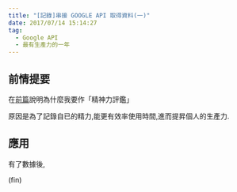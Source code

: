 ```yaml
---
title: "[記錄]串接 GOOGLE API 取得資料(一)"
date: 2017/07/14 15:14:27
tag:
  - Google API
  - 最有生產力的一年
---
```

## 前情提要
在[前篇](https://blog.marsen.me/2017/07/14/google_api_auth_0/)說明為什麼我要作「精神力評鑑」 

原因是為了記錄自已的精力,能更有效率使用時間,進而提昇個人的生產力.

## 應用
有了數據後, 




(fin)